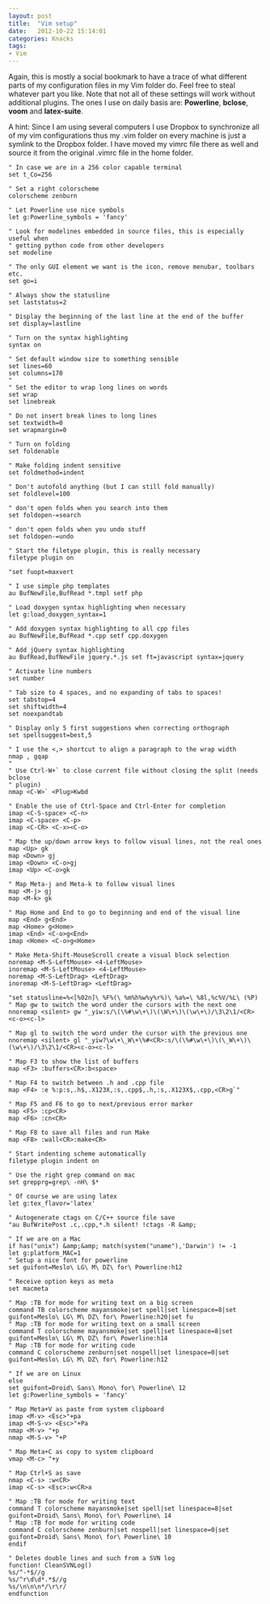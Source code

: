 ```yaml
---
layout: post
title:  "Vim setup"
date:   2012-10-22 15:14:01
categories: Knacks
tags:
- Vim
---
```


Again, this is mostly a social bookmark to have a trace of what different parts
of my configuration files in my Vim folder do. Feel free to steal whatever part
you like. Note that not all of these settings will work without additional
plugins. The ones I use on daily basis are: **Powerline**, **bclose**, **voom**
and **latex-suite**.

A hint: Since I am using several computers I use Dropbox to synchronize all of
my vim configurations thus my .vim folder on every machine is just a symlink to
the Dropbox folder. I have moved my vimrc file there as well and source it from
the original .vimrc file in the home folder.


    " In case we are in a 256 color capable terminal
    set t_Co=256
    
    " Set a right colorscheme
    colorscheme zenburn
    
    " Let Powerline use nice symbols
    let g:Powerline_symbols = 'fancy'
    
    " Look for modelines embedded in source files, this is especially useful when
    " getting python code from other developers
    set modeline
    
    " The only GUI element we want is the icon, remove menubar, toolbars etc.
    set go=i
    
    " Always show the statusline
    set laststatus=2
    
    " Display the beginning of the last line at the end of the buffer
    set display=lastline
    
    " Turn on the syntax highlighting
    syntax on
    
    " Set default window size to something sensible
    set lines=60
    set columns=170
    "
    " Set the editor to wrap long lines on words
    set wrap
    set linebreak
    
    " Do not insert break lines to long lines
    set textwidth=0
    set wrapmargin=0
    
    " Turn on folding
    set foldenable
    
    " Make folding indent sensitive
    set foldmethod=indent
    
    " Don't autofold anything (but I can still fold manually)
    set foldlevel=100
    
    " don't open folds when you search into them
    set foldopen-=search
    
    " don't open folds when you undo stuff
    set foldopen-=undo
    
    " Start the filetype plugin, this is really necessary
    filetype plugin on
    
    "set fuopt=maxvert
    
    " I use simple php templates
    au BufNewFile,BufRead *.tmpl setf php
    
    " Load doxygen syntax highlighting when necessary
    let g:load_doxygen_syntax=1
    
    " Add doxygen syntax highlighting to all cpp files
    au BufNewFile,BufRead *.cpp setf cpp.doxygen
    
    " Add jQuery syntax highlighting
    au BufRead,BufNewFile jquery.*.js set ft=javascript syntax=jquery
    
    " Activate line numbers
    set number
    
    " Tab size to 4 spaces, and no expanding of tabs to spaces!
    set tabstop=4
    set shiftwidth=4
    set noexpandtab
    
    " Display only 5 first suggestions when correcting orthograph
    set spellsuggest=best,5
    
    " I use the <,> shortcut to align a paragraph to the wrap width
    nmap , gqap
    "
    " Use Ctrl-W+` to close current file without closing the split (needs bclose
    " plugin)
    nmap <C-W>` <Plug>Kwbd
    
    " Enable the use of Ctrl-Space and Ctrl-Enter for completion
    imap <C-S-space> <C-n>
    imap <C-space> <C-p>
    imap <C-CR> <C-x><C-o>
    
    " Map the up/down arrow keys to follow visual lines, not the real ones
    map <Up> gk
    map <Down> gj
    imap <Down> <C-o>gj
    imap <Up> <C-o>gk
    
    " Map Meta-j and Meta-k to follow visual lines
    map <M-j> gj
    map <M-k> gk
    
    " Map Home and End to go to beginning and end of the visual line
    map <End> g<End>
    map <Home> g<Home>
    imap <End> <C-o>g<End>
    imap <Home> <C-o>g<Home>
    
    " Make Meta-Shift-MouseScroll create a visual block selection
    noremap <M-S-LeftMouse> <4-LeftMouse>
    inoremap <M-S-LeftMouse> <4-LeftMouse>
    noremap <M-S-LeftDrag> <LeftDrag>
    inoremap <M-S-LeftDrag> <LeftDrag>
    
    "set statusline=%<[%02n]\ %F%(\ %m%h%w%y%r%)\ %a%=\ %8l,%c%V/%L\ (%P)
    " Map gw to switch the word under the cursors with the next one
    nnoremap <silent> gw "_yiw:s/\(\%#\w\+\)\(\W\+\)\(\w\+\)/\3\2\1/<CR><c-o><c-l>
    
    " Map gl to switch the word under the cursor with the previous one
    nnoremap <silent> gl "_yiw?\w\+\_W\+\%#<CR>:s/\(\%#\w\+\)\(\_W\+\)\(\w\+\)/\3\2\1/<CR><c-o><c-l>
    
    " Map F3 to show the list of buffers
    map <F3> :buffers<CR>:b<space>
    
    " Map F4 to switch between .h and .cpp file
    map <F4> :e %:p:s,.h$,.X123X,:s,.cpp$,.h,:s,.X123X$,.cpp,<CR>g`"
    
    " Map F5 and F6 to go to next/previous error marker
    map <F5> :cp<CR>
    map <F6> :cn<CR>
    
    " Map F8 to save all files and run Make
    map <F8> :wall<CR>:make<CR>
    
    " Start indenting scheme automatically
    filetype plugin indent on
    
    " Use the right grep command on mac
    set grepprg=grep\ -nH\ $*
    
    " Of course we are using latex
    let g:tex_flavor='latex'
    
    " Autogenerate ctags on C/C++ source file save
    "au BufWritePost .c,.cpp,*.h silent! !ctags -R &amp;
    
    " If we are on a Mac
    if has("unix") &amp;&amp; match(system("uname"),'Darwin') != -1
    let g:platform_MAC=1
    " Setup a nice font for powerline
    set guifont=Meslo\ LG\ M\ DZ\ for\ Powerline:h12
    
    " Receive option keys as meta
    set macmeta
    
    " Map :TB for mode for writing text on a big screen
    command TB colorscheme mayansmoke|set spell|set linespace=8|set guifont=Meslo\ LG\ M\ DZ\ for\ Powerline:h20|set fu
    " Map :TB for mode for writing text on a small screen
    command T colorscheme mayansmoke|set spell|set linespace=8|set guifont=Meslo\ LG\ M\ DZ\ for\ Powerline:h14
    " Map :TB for mode for writing code
    command C colorscheme zenburn|set nospell|set linespace=0|set guifont=Meslo\ LG\ M\ DZ\ for\ Powerline:h12
    
    " If we are on Linux
    else
    set guifont=Droid\ Sans\ Mono\ for\ Powerline\ 12
    let g:Powerline_symbols = 'fancy'
    
    " Map Meta+V as paste from system clipboard
    imap <M-v> <Esc>"+pa
    imap <M-S-v> <Esc>"+Pa
    nmap <M-v> "+p
    nmap <M-S-v> "+P
    
    " Map Meta+C as copy to system clipboard
    vmap <M-c> "+y
    
    " Map Ctrl+S as save
    nmap <C-s> :w<CR>
    imap <C-s> <Esc>:w<CR>a
    
    " Map :TB for mode for writing text
    command T colorscheme mayansmoke|set spell|set linespace=8|set guifont=Droid\ Sans\ Mono\ for\ Powerline\ 14
    " Map :TB for mode for writing code
    command C colorscheme zenburn|set nospell|set linespace=0|set guifont=Droid\ Sans\ Mono\ for\ Powerline\ 10
    endif
    
    " Deletes double lines and such from a SVN log
    function! CleanSVNLog()
    %s/^-*$//g
    %s/^r\d\d*.*$//g
    %s/\n\n\n*/\r\r/
    endfunction
    
